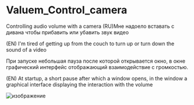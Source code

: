 # Valuem_Control_camera
Controlling audio volume with a camera 
(RU)Мне надоело вставать с дивана чтобы прибавить или убавить звук видео

(EN) I'm tired of getting up from the couch to turn up or turn down the sound of a video 

При запуске небольшая пауза после которой открывается окно, в окне графический интерфейс отображающий взаимодействие с громкостью.

(EN) At startup, a short pause after which a window opens, in the window a graphical interface displaying the interaction with the volume 

![изображение](https://user-images.githubusercontent.com/81765186/141654504-0804c92f-9f40-452a-9594-86bfdae0984a.png)
